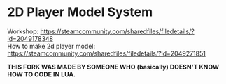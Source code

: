# 2D Player Model System

Workshop: https://steamcommunity.com/sharedfiles/filedetails/?id=2049178348  
How to make 2d player model: https://steamcommunity.com/sharedfiles/filedetails/?id=2049271851

**THIS FORK WAS MADE BY SOMEONE WHO (basically) DOESN'T KNOW HOW TO CODE IN LUA.**
